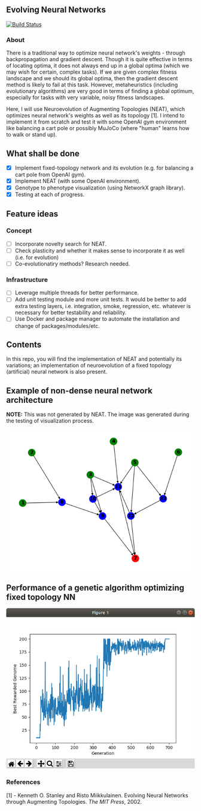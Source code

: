 ## Evolving Neural Networks

[![Build Status](https://travis-ci.com/oneturkmen/evolving-nets.svg?branch=master)](https://travis-ci.com/oneturkmen/evolving-nets)

### About

There is a traditional way to optimize neural network's weights - through backpropagation and gradient descent. Though it is quite effective in terms of locating optima, it does not always end up in a global optima (which we may wish for certain, complex tasks). If we are given complex fitness landscape and we should its global optima, then the gradient descent method is likely to fail at this task. However, metaheuristics (including evolutionary algorithms) are very good in terms of finding a global optimum, especially for tasks with very variable, noisy fitness landscapes. 

Here, I will use Neuroevolution of Augmenting Topologies (NEAT), which optimizes neural network's weights as well as its topology [1]. I intend to implement it from scratch and test it with some OpenAI gym environment like balancing a cart pole or possibly MuJoCo (where "human" learns how to walk or stand up).

## What shall be done

- [x] Implement fixed-topology network and its evolution (e.g. for balancing a cart pole from OpenAI gym).
- [x] Implement NEAT (with some OpenAI environment).
- [x] Genotype to phenotype visualization (using NetworkX graph library).
- [x] Testing at each of progress.

## Feature ideas

### Concept

- [ ] Incorporate novelty search for NEAT.
- [ ] Check plasticity and whether it makes sense to incorporate it as well (i.e. for evolution)
- [ ] Co-evolutionatiry methods? Research needed.

### Infrastructure

- [ ] Leverage multiple threads for better performance.
- [ ] Add unit testing module and more unit tests. It would be better to add extra testing layers, i.e. integration, smoke, regression, etc. whatever is necessary for better testability and reliability.
- [ ] Use Docker and package manager to automate the installation and change of packages/modules/etc.

## Contents

In this repo, you will find the implementation of NEAT and potentially its variations; an implementation of neuroevolution of a fixed topology (artificial) neural network is also present.

## Example of non-dense neural network architecture

**NOTE:** This was not generated by NEAT. The image was generated during the testing of visualization process.

![results_neat](./results/test_im.png)

## Performance of a genetic algorithm optimizing fixed topology NN

![results_fixed_topology](./results/fixed_topology_stats.png)

### References

[1] - Kenneth O. Stanley and Risto Miikkulainen. Evolving Neural Networks through Augmenting Topologies. *The MIT Press*, 2002.
